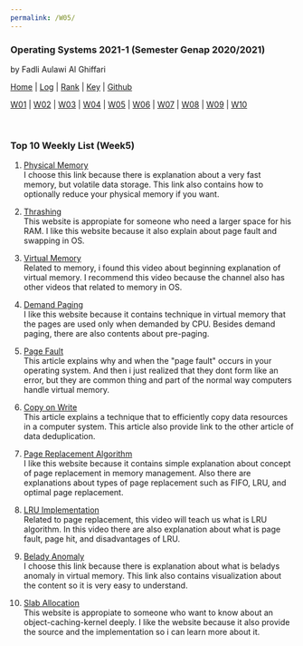 ```yaml
---
permalink: /W05/
---
```


### **Operating Systems 2021-1 (Semester Genap 2020/2021)**

by Fadli Aulawi Al Ghiffari

[Home](https://fadlia68.github.io/os211/ "Home Page") | [Log](https://fadlia68.github.io/os211/TXT/mylog.txt) | [Rank](https://fadlia68.github.io/os211/TXT/myrank.txt) | [Key](https://fadlia68.github.io/os211/TXT/mypubkey.txt) | [Github](https://github.com/fadlia68/os211/)

[W01](https://fadlia68.github.io/os211/W01/) | [W02](https://fadlia68.github.io/os211/W02/) | [W03](https://fadlia68.github.io/os211/W03/) | [W04](https://fadlia68.github.io/os211/W04/) | [W05](https://fadlia68.github.io/os211/W05/) | [W06](https://fadlia68.github.io/os211/W06/) | [W07](https://fadlia68.github.io/os211/W07/) | [W08](https://fadlia68.github.io/os211/W08/) | [W09](https://fadlia68.github.io/os211/W09/) | [W10](https://fadlia68.github.io/os211/W10/)

<br>

### Top 10 Weekly List (Week5)

1. [Physical Memory][1]<br>
I choose this link because there is explanation about a very fast memory, but volatile data storage. This link also contains how to optionally reduce your physical memory if you want.

2. [Thrashing][2]<br>
This website is appropiate for someone who need a larger space for his RAM. I like this website because it also explain about page fault and swapping in OS.

3. [Virtual Memory][3]<br>
Related to memory, i found this video about beginning explanation of virtual memory. I recommend this video because the channel also has other videos that related to memory in OS.
 
4. [Demand Paging][4]<br>
I like this website because it contains technique in virtual memory that the pages are used only when demanded by CPU. Besides demand paging, there are also contents about pre-paging. 

5. [Page Fault][5]<br>
This article explains why and when the "page fault" occurs in your operating system. And then i just realized that they dont form like an error, but they are common thing and part of the normal way computers handle virtual memory.

6. [Copy on Write][6]<br>
This article explains a technique that to efficiently copy data resources in a computer system. This article also provide link to the other article of data deduplication.

7. [Page Replacement Algorithm][7]<br>
I like this website because it contains simple explanation about concept of page replacement in memory management. Also there are explanations about types of page replacement such as FIFO, LRU, and optimal page replacement. 

8. [LRU Implementation][8]<br>
Related to page replacement, this video will teach us what is LRU algorithm. In this video there are also explanation about what is page fault, page hit, and disadvantages of LRU.

9. [Belady Anomaly][9]<br>
I choose this link because there is explanation about what is beladys anomaly in virtual memory. This link also contains visualization about the content so it is very easy to understand.

10. [Slab Allocation][10]<br>
This website is appropiate to someone who want to know about an object-caching-kernel deeply. I like the website because it also provide the source and the implementation so i can learn more about it.


[1]: https://www.sciencedirect.com/topics/computer-science/physical-memory
[2]: https://www.thecrazyprogrammer.com/2019/02/thrashing-in-operating-system-os.html
[3]: https://www.youtube.com/watch?v=qlH4-oHnBb8
[4]: https://afteracademy.com/blog/what-are-demand-paging-and-pre-paging
[5]: https://techterms.com/definition/page_fault
[6]: https://www.computerhope.com/jargon/c/copy-on-write.htm
[7]: https://afteracademy.com/blog/what-are-the-page-replacement-algorithms
[8]: https://www.youtube.com/watch?v=4wVp97-uqr0
[9]: https://prepinsta.com/operating-systems/beladys-anomaly/
[10]: https://www.cs.nmsu.edu/~ekerriga/presentation/index3.html

